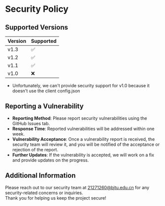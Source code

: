 # Security Policy

## Supported Versions
| Version | Supported          |
| ------- | ------------------ |
| v1.3    | :white_check_mark: | 
| v1.2    | :white_check_mark: | 
| v1.1    | :white_check_mark: | 
| v1.0    | :x: |
- Unfortunately, we can't provide security support for v1.0 because it doesn't use the client config.json

## Reporting a Vulnerability
- **Reporting Method**: Please report security vulnerabilities using the GitHub Issues tab.
- **Response Time**: Reported vulnerabilities will be addressed within one week.
- **Vulnerability Acceptance**: Once a vulnerability report is received, the security team will review it, and you will be notified of the acceptance or rejection of the report.
- **Further Updates**: If the vulnerability is accepted, we will work on a fix and provide updates on the progress.

## Additional Information
Please reach out to our security team at 21271260@bjtu.edu.cn for any security-related concerns or inquiries.  
Thank you for helping us keep the project secure!
